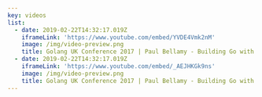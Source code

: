 ```yaml
---
key: videos
list:
  - date: 2019-02-22T14:32:17.019Z
    iframeLink: 'https://www.youtube.com/embed/YVDE4Vmk2nM'
    image: /img/video-preview.png
    title: Golang UK Conference 2017 | Paul Bellamy - Building Go with Bazel
  - date: 2019-02-22T14:32:17.019Z
    iframeLink: 'https://www.youtube.com/embed/_AEJHKGk9ns'
    image: /img/video-preview.png
    title: Golang UK Conference 2017 | Paul Bellamy - Building Go with Bazel
---
```

